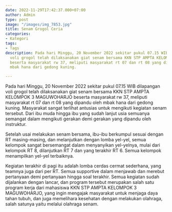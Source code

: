 ```yaml
---
date: 2022-11-29T17:42:37.000+07:00
author: Admin
type: post
image: "/images/img_7853.jpg"
title: Senam Grogol Ceria
categories:
- Kategori
tags:
- Tags
description: Pada hari Minggu, 20 November 2022 sekitar pukul 07.15 WIB dilapangan
  voli grogol telah dilaksanakan giat senam bersama KKN STP AMPTA KELOMPOK 3 MAGUWOHARJO
  beserta masyarakat rw 37, meliputi masyarakat rt 07 dan rt 08 yang dipandu oleh
  mbak hana dari gedong kuning.

---
```

Pada hari Minggu, 20 November 2022 sekitar pukul 07.15 WIB dilapangan voli grogol telah dilaksanakan giat senam bersama KKN STP AMPTA KELOMPOK 3 MAGUWOHARJO beserta masyarakat rw 37, meliputi masyarakat rt 07 dan rt 08 yang dipandu oleh mbak hana dari gedong kuning. Masyarakat sangat terlihat antusias untuk mengikuti kegiatan senam tersebut. Dari ibu muda hingga ibu yang sudah lanjut usia semuanya semangat dalam mengikuti gerakan demi gerakan yang dipandu oleh instruktur.

Setelah usai melakukan senam bersama, ibu-ibu berkumpul sesuai dengan RT masing-masing, dan melanjutkan dengan lomba yel-yel, semua kelompok sangat bersemangat dalam menyanyikan yel-yelnya, mulai dari kelompok RT 8, dilanjutkan RT 7 dan yang terakhir RT 6. Semua kelompok menampilkan yel-yel terbaiknya.

Kegiatan terakhir di pagi itu adalah lomba cerdas cermat sederhana, yang teamnya juga dari per RT. Semua supportive dalam menjawab dan merebut pertanyaan demi pertanyaan hingga soal terakhir. Semua kegiatan sudah dijalankan dengan lancar, dan program tersebut merupakan salah satu program kerja dari mahasiswa KKN STP AMPTA KELOMPOK 3 MAGUWOHARJO, yang ingin mengajak masyarakat untuk menjaga daya tahan tubuh, dan juga memelihara kesehatan dengan melakukan olahraga, salah satunya yaitu melalui olahraga senam.